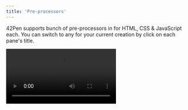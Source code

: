 ```yaml
---
title: 'Pre-processors'
---
```


42Pen supports bunch of pre-processors in for HTML, CSS & JavaScript each. You can switch to any for your current creation by click on each pane's title.

<video src="./images/switching-preprocessor.mp4" loop autoplay></video>
